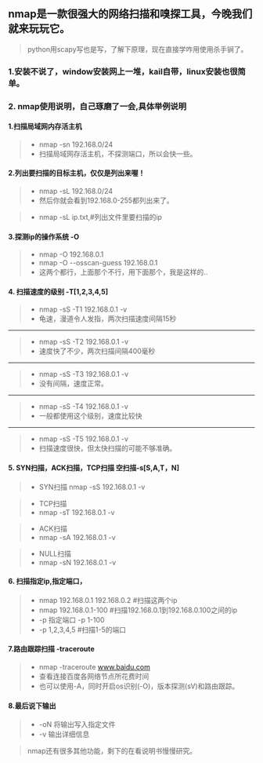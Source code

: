 ## nmap是一款很强大的网络扫描和嗅探工具，今晚我们就来玩玩它。

> python用scapy写也是写，了解下原理，现在直接学咋用使用杀手锏了。


### 1.安装不说了，window安装网上一堆，kail自带，linux安装也很简单。

### 2. nmap使用说明，自己琢磨了一会,具体举例说明

#### 1.扫描局域网内存活主机

> * nmap -sn 192.168.0/24
> * 扫描局域网存活主机，不探测端口，所以会快一些。

#### 2.列出要扫描的目标主机，仅仅是列出来喔！

> * nmap -sL 192.168.0/24
> * 然后你就会看到192.168.0-255都列出来了。

> * nmap -sL ip.txt,#列出文件里要扫描的ip

#### 3.探测ip的操作系统 -O

> * nmap -O 192.168.0.1
> * nmap -O --osscan-guess 192.168.0.1
> * 这两个都行，上面那个不行，用下面那个，我是这样的..

#### 4. 扫描速度的级别 -T[1,2,3,4,5]


>* nmap -sS -T1  192.168.0.1 -v
>* 龟速，漫道令人发指，两次扫描速度间隔15秒

----

>* nmap -sS -T2 192.168.0.1 -v
>* 速度快了不少，两次扫描间隔400毫秒

----

> * nmap -sS -T3 192.168.0.1 -v
> * 没有间隔，速度正常。

----

> * nmap -sS -T4 192.168.0.1 -v
> * 一般都使用这个级别，速度比较快

----

> * nmap -sS -T5 192.168.0.1 -v
> * 扫描速度很快，但太快扫描的可能不够准确。


#### 5. SYN扫描，ACK扫描，TCP扫描 空扫描-s[S,A,T，N]

> * SYN扫描
>nmap -sS 192.168.0.1 -v

> * TCP扫描 
> * nmap -sT 192.168.0.1 -v

> * ACK扫描
> * nmap -sA 192.168.0.1 -v

> * NULL扫描
> * nmap -sN 192.168.0.1 -v

#### 6. 扫描指定ip,指定端口，

> * nmap 192.168.0.1 192.168.0.2 #扫描这两个ip
> * nmap 192.168.0.1-100 #扫描192.168.0.1到192.168.0.100之间的ip
> * -p 指定端口 -p 1-100
> * -p 1,2,3,4,5 #扫描1-5的端口

#### 7.路由跟踪扫描 -traceroute

> * nmap -traceroute www.baidu.com
> * 查看连接百度各网络节点所花费时间
>* 也可以使用-A，同时开启os识别(-O)，版本探测(sV)和路由跟踪。


#### 8.最后说下输出

> * -oN 将输出写入指定文件
> * -v 输出详细信息



> nmap还有很多其他功能，剩下的在看说明书慢慢研究。